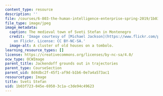 ```yaml
---
content_type: resource
description: ''
file: /courses/6-803-the-human-intelligence-enterprise-spring-2019/1b03f723045e69503c1ac3de94c49623_6-803s19-sveti-stefan.jpg
file_type: image/jpeg
image_metadata:
  caption: The medieval town of Sveti Stefan in Montenegro
  credit: 'Image courtesy of [Michael Jackson](https://www.flickr.com/photos/128134748@N04/15804431195/)
    on Flickr. License: CC BY-NC-SA.'
  image-alt: A cluster of old houses on a tombolo.
learning_resource_types: []
license: https://creativecommons.org/licenses/by-nc-sa/4.0/
ocw_type: OCWImage
parent_title: Jackendoff grounds out in trajectories
parent_type: CourseSection
parent_uid: 8d4dbc2f-45f1-af9d-b1b6-0e7a4a573ac1
resourcetype: Image
title: Sveti Stefan
uid: 1b03f723-045e-6950-3c1a-c3de94c49623
---
```

